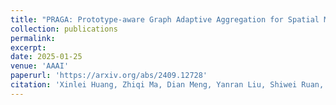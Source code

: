 ```yaml
---
title: "PRAGA: Prototype-aware Graph Adaptive Aggregation for Spatial Multi-modal Omics Analysis"
collection: publications
permalink: 
excerpt: 
date: 2025-01-25
venue: 'AAAI'
paperurl: 'https://arxiv.org/abs/2409.12728'
citation: 'Xinlei Huang, Zhiqi Ma, Dian Meng, Yanran Liu, Shiwei Ruan, Qingqiang Sun, Xubin Zheng*, Ziyue Qiao. PRAGA: Prototype-aware Graph Adaptive Aggregation for Spatial Multi-modal Omics Analysis. AAAI, 2025.'
---
```

